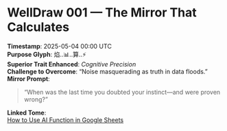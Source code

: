 # WellDraw 001 — The Mirror That Calculates

**Timestamp**: 2025-05-04 00:00 UTC  
**Purpose Glyph**: 焰..📊..算..⚡️  
**Superior Trait Enhanced**: *Cognitive Precision*  
**Challenge to Overcome**: “Noise masquerading as truth in data floods.”  
**Mirror Prompt**:  
> “When was the last time you doubted your instinct—and were proven wrong?”

**Linked Tome**:  
[How to Use AI Function in Google Sheets](https://www.howtogeek.com/how-to-use-ai-function-in-google-sheets/)